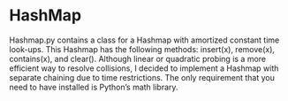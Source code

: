 # HashMap

Hashmap.py contains a class for a Hashmap with amortized constant time look-ups. This Hashmap has the following methods: insert(x), remove(x), contains(x), and clear(). Although linear or quadratic probing is a more efficient way to resolve collisions, I decided to implement a Hashmap with separate chaining due to time restrictions. The only requirement that you need to have installed is Python’s math library.
